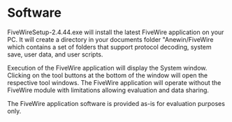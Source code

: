 # Software

FiveWireSetup-2.4.44.exe will install the latest FiveWire application on your PC. It will create a
directory in your documents folder "Anewin/FiveWire which contains a set of folders that support
protocol decoding, system save, user data, and user scripts.

Execution of the FiveWire application will display the System window. Clicking on the tool buttons
at the bottom of the window will open the respective tool windows. The FiveWire application will 
operate without the FiveWire module with limitations allowing evaluation and data sharing.

The FiveWire application software is provided as-is for evaluation purposes only. 

